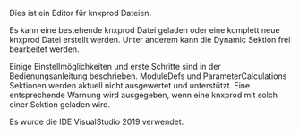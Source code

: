 Dies ist ein Editor für knxprod Dateien.

Es kann eine bestehende knxprod Datei geladen oder eine komplett neue knxprod Datei erstellt werden. Unter anderem kann die Dynamic Sektion frei bearbeitet werden.

Einige Einstellmöglichkeiten und erste Schritte sind in der Bedienungsanleitung beschrieben. ModuleDefs und ParameterCalculations Sektionen werden aktuell nicht ausgewertet und unterstützt. Eine entsprechende Warnung wird ausgegeben, wenn eine knxprod mit solch einer Sektion geladen wird.

Es wurde die IDE VisualStudio 2019 verwendet.
